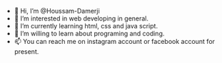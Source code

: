 - 👋 Hi, I’m @Houssam-Damerji
- 👀 I’m interested in web developing in general.
- 🌱 I’m currently learning html, css and java script.
- 💞️ I’m willing to learn about programing and coding.
- 📫 You can reach me on instagram account or facebook account for present.

<!---
Houssam-Damerji/Houssam-Damerji is a ✨ special ✨ repository because its `README.md` (this file) appears on your GitHub profile.
You can click the Preview link to take a look at your changes.
--->

